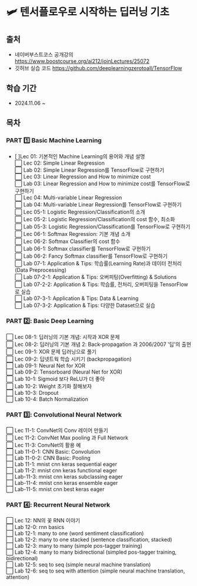 # 🛩 텐서플로우로 시작하는 딥러닝 기초

## 출처
- 네이버부스트코스 공개강의 https://www.boostcourse.org/ai212/joinLectures/25072
- 깃허브 실습 코드 https://github.com/deeplearningzerotoall/TensorFlow

## 학습 기간
- 2024.11.06 ~

## 목차
### PART 1️⃣ Basic Machine Learning  
- [ ]Lec 01: 기본적인 Machine Learning의 용어와 개념 설명  
⬜ Lec 02: Simple Linear Regression  
⬜ Lab 02: Simple Linear Regression를 TensorFlow로 구현하기  
⬜ Lec 03: Linear Regression and How to minimize cost  
⬜ Lab 03: Linear Regression and How to minimize cost를 TensorFlow로 구현하기  
⬜ Lec 04: Multi-variable Linear Regression  
⬜ Lab 04: Multi-variable Linear Regression를 TensorFlow로 구현하기  
⬜ Lec 05-1: Logistic Regression/Classification의 소개  
⬜ Lec 05-2: Logistic Regression/Classification의 cost 함수, 최소화  
⬜ Lab 05-3: Logistic Regression/Classification를 TensorFlow로 구현하기  
⬜ Lec 06-1: Softmax Regression: 기본 개념 소개  
⬜ Lec 06-2: Softmax Classifier의 cost 함수  
⬜ Lab 06-1: Softmax classifier를 TensorFlow로 구현하기  
⬜ Lab 06-2: Fancy Softmax classifier를 TensorFlow로 구현하기  
⬜ Lab 07-1: Application & Tips: 학습률(Learning Rate)과 데이터 전처리(Data Preprocessing)  
⬜ Lab 07-2-1: Application & Tips: 오버피팅(Overfitting) & Solutions  
⬜ Lab 07-2-2: Application & Tips: 학습률, 전처리, 오버피팅을 TensorFlow로 실습  
⬜ Lab 07-3-1: Application & Tips: Data & Learning  
⬜ Lab 07-3-2: Application & Tips: 다양한 Dataset으로 실습  
  
### PART 2️⃣: Basic Deep Learning  
⬜ Lec 08-1: 딥러닝의 기본 개념: 시작과 XOR 문제  
⬜ Lec 08-2: 딥러닝의 기본 개념 2: Back-propagation 과 2006/2007 '딥'의 출현  
⬜ Lec 09-1: XOR 문제 딥러닝으로 풀기  
⬜ Lec 09-2: 딥넷트웍 학습 시키기 (backpropagation)  
⬜ Lab 09-1: Neural Net for XOR  
⬜ Lab 09-2: Tensorboard (Neural Net for XOR)  
⬜ Lab 10-1: Sigmoid 보다 ReLU가 더 좋아  
⬜ Lab 10-2: Weight 초기화 잘해보자  
⬜ Lab 10-3: Dropout  
⬜ Lab 10-4: Batch Normalization  
  
### PART 3️⃣: Convolutional Neural Network  
⬜ Lec 11-1: ConvNet의 Conv 레이어 만들기  
⬜ Lec 11-2: ConvNet Max pooling 과 Full Network  
⬜ Lec 11-3: ConvNet의 활용 예  
⬜ Lab 11-0-1: CNN Basic: Convolution  
⬜ Lab 11-0-2: CNN Basic: Pooling  
⬜ Lab 11-1: mnist cnn keras sequential eager  
⬜ Lab 11-2: mnist cnn keras functional eager  
⬜ Lab-11-3: mnist cnn keras subclassing eager  
⬜ Lab-11-4: mnist cnn keras ensemble eager  
⬜ Lab-11-5: mnist cnn best keras eager  
  
### PART 4️⃣: Recurrent Neural Network  
⬜ Lec 12: NN의 꽃 RNN 이야기  
⬜ Lab 12-0: rnn basics  
⬜ Lab 12-1: many to one (word sentiment classification)  
⬜ Lab 12-2: many to one stacked (sentence classification, stacked)  
⬜ Lab 12-3: many to many (simple pos-tagger training)  
⬜ Lab 12-4: many to many bidirectional (simpled pos-tagger training, bidirectional)  
⬜ Lab 12-5: seq to seq (simple neural machine translation)  
⬜ Lab 12-6: seq to seq with attention (simple neural machine translation, attention)  
